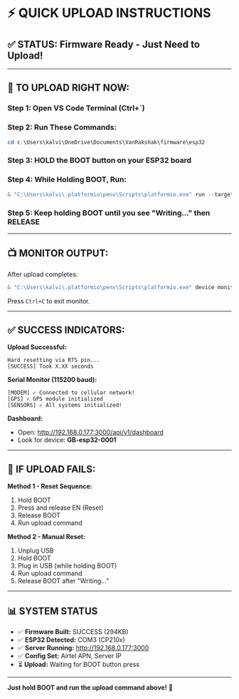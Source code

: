 # ⚡ QUICK UPLOAD INSTRUCTIONS

## ✅ STATUS: Firmware Ready - Just Need to Upload!

---

## 🎯 TO UPLOAD RIGHT NOW:

### Step 1: Open VS Code Terminal (Ctrl+`)

### Step 2: Run These Commands:

```powershell
cd c:\Users\kalvi\OneDrive\Documents\VanRakshak\firmware\esp32
```

### Step 3: **HOLD the BOOT button** on your ESP32 board

### Step 4: While Holding BOOT, Run:

```powershell
& "C:\Users\kalvi\.platformio\penv\Scripts\platformio.exe" run --target upload
```

### Step 5: Keep holding BOOT until you see "Writing..." then **RELEASE**

---

## 📺 MONITOR OUTPUT:

After upload completes:

```powershell
& "C:\Users\kalvi\.platformio\penv\Scripts\platformio.exe" device monitor
```

Press `Ctrl+C` to exit monitor.

---

## ✅ SUCCESS INDICATORS:

**Upload Successful:**
```
Hard resetting via RTS pin...
[SUCCESS] Took X.XX seconds
```

**Serial Monitor (115200 baud):**
```
[MODEM] ✓ Connected to cellular network!
[GPS] ✓ GPS module initialized
[SENSORS] ✓ All systems initialized!
```

**Dashboard:**
- Open: http://192.168.0.177:3000/api/v1/dashboard
- Look for device: **GB-esp32-0001**

---

## 🚨 IF UPLOAD FAILS:

**Method 1 - Reset Sequence:**
1. Hold BOOT
2. Press and release EN (Reset)
3. Release BOOT
4. Run upload command

**Method 2 - Manual Reset:**
1. Unplug USB
2. Hold BOOT
3. Plug in USB (while holding BOOT)
4. Run upload command
5. Release BOOT after "Writing..."

---

## 📊 SYSTEM STATUS

- ✅ **Firmware Built:** SUCCESS (294KB)
- ✅ **ESP32 Detected:** COM3 (CP210x)
- ✅ **Server Running:** http://192.168.0.177:3000
- ✅ **Config Set:** Airtel APN, Server IP
- ⏳ **Upload:** Waiting for BOOT button press

---

**Just hold BOOT and run the upload command above!** 🚀

